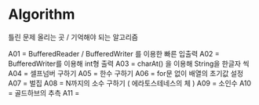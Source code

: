 # Algorithm

틀린 문제 올리는 곳 / 기억해야 되는 알고리즘


A01 = BufferedReader / BufferedWriter 를 이용한 빠른 입출력
A02 = BufferedWriter를 이용해 int형 출력
A03 = charAt() 을 이용해 String을 한글자 씩 
A04 = 셀프넘버 구하기
A05 = 한수 구하기
A06 = for문 없이 배열의 초기값 설정
A07 = 벌집 
A08 = N까지의 소수 구하기 ( 에라토스테네스의 체 )
A09 = 소인수 
A10 = 골드하브의 추측
A11 = 

